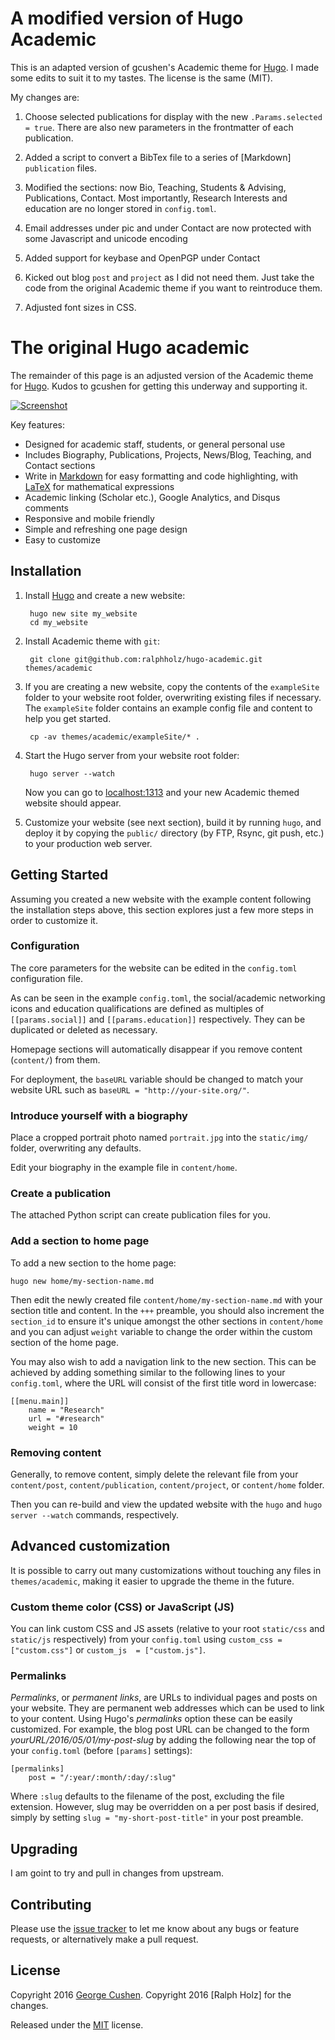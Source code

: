 # A modified version of Hugo Academic

This is an adapted version of gcushen's Academic theme for
[Hugo](https://gohugo.io). I made some edits to suit it to my tastes. The
license is the same (MIT). 

My changes are:

1. Choose selected publications for display with the new `.Params.selected =
   true`. There are also new parameters in the frontmatter of each publication.

2. Added a script to convert a BibTex file to a series of [Markdown] `publication` files.

3. Modified the sections: now Bio, Teaching, Students & Advising, Publications, Contact. Most importantly, Research Interests and education are no longer stored in `config.toml`.

4. Email addresses under pic and under Contact are now protected with some Javascript and unicode encoding 

5. Added support for keybase and OpenPGP under Contact

6. Kicked out blog `post` and `project` as I did not need them. Just take the code from the original Academic theme if you want to reintroduce them.

7. Adjusted font sizes in CSS.

# The original Hugo academic

The remainder of this page is an adjusted version of the Academic theme for
[Hugo](https://gohugo.io). Kudos to gcushen for getting this underway and
supporting it.

[![Screenshot](https://raw.githubusercontent.com/gcushen/hugo-academic/master/images/screenshot.png)](https://github.com/gcushen/hugo-academic/)

Key features:

- Designed for academic staff, students, or general personal use
- Includes Biography, Publications, Projects, News/Blog, Teaching, and Contact sections
- Write in [Markdown](https://github.com/adam-p/markdown-here/wiki/Markdown-Cheatsheet) for easy formatting and code highlighting, with [LaTeX](https://en.wikibooks.org/wiki/LaTeX/Mathematics) for mathematical expressions
- Academic linking (Scholar etc.), Google Analytics, and Disqus comments
- Responsive and mobile friendly
- Simple and refreshing one page design
- Easy to customize

## Installation

1. Install [Hugo](https://gohugo.io/overview/installing/) and create a new website:

        hugo new site my_website
        cd my_website

2. Install Academic theme with `git`:

        git clone git@github.com:ralphholz/hugo-academic.git themes/academic

3. If you are creating a new website, copy the contents of the `exampleSite` folder to your website root folder, overwriting existing files if necessary. The `exampleSite` folder contains an example config file and content to help you get started.

        cp -av themes/academic/exampleSite/* .

4. Start the Hugo server from your website root folder:

        hugo server --watch

    Now you can go to [localhost:1313](http://localhost:1313) and your new Academic themed website should appear.

5. Customize your website (see next section), build it by running `hugo`, and deploy it by copying the `public/` directory (by FTP, Rsync, git push, etc.) to your production web server.

## Getting Started

Assuming you created a new website with the example content following the installation steps above, this section explores just a few more steps in order to customize it.

### Configuration

The core parameters for the website can be edited in the `config.toml` configuration file.

As can be seen in the example `config.toml`, the social/academic networking icons and education qualifications are defined as multiples of `[[params.social]]` and `[[params.education]]` respectively. They can be duplicated or deleted as necessary.

Homepage sections will automatically disappear if you remove content (`content/`) from them.

For deployment, the `baseURL` variable should be changed to match your website URL such as `baseURL = "http://your-site.org/"`.

### Introduce yourself with a biography

Place a cropped portrait photo named `portrait.jpg` into the `static/img/` folder, overwriting any defaults.

Edit your biography in the example file in `content/home`.

### Create a publication

The attached Python script can create publication files for you.


### Add a section to home page

To add a new section to the home page:

    hugo new home/my-section-name.md

Then edit the newly created file `content/home/my-section-name.md` with your section title and content. In the `+++` preamble, you should also increment the `section_id` to ensure it's unique amongst the other sections in `content/home` and you can adjust `weight` variable to change the order within the custom section of the home page.

You may also wish to add a navigation link to the new section. This can be achieved by adding something similar to the following lines to your `config.toml`, where the URL will consist of the first title word in lowercase:

    [[menu.main]]
        name = "Research"
        url = "#research"
        weight = 10

### Removing content

Generally, to remove content, simply delete the relevant file from your `content/post`, `content/publication`, `content/project`, or `content/home` folder.

Then you can re-build and view the updated website with the `hugo` and `hugo server --watch` commands, respectively.

## Advanced customization

It is possible to carry out many customizations without touching any files in `themes/academic`, making it easier to upgrade the theme in the future.

### Custom theme color (CSS) or JavaScript (JS)

You can link custom CSS and JS assets (relative to your root `static/css` and `static/js` respectively) from your `config.toml` using `custom_css = ["custom.css"]` or `custom_js  = ["custom.js"]`.

### Permalinks

*Permalinks*, or *permanent links*, are URLs to individual pages and posts on your website. They are permanent web addresses which can be used to link to your content. Using Hugo's *permalinks* option these can be easily customized. For example, the blog post URL can be changed to the form *yourURL/2016/05/01/my-post-slug* by adding the following near the top of your `config.toml` (before `[params]` settings):

    [permalinks]
        post = "/:year/:month/:day/:slug"

Where `:slug` defaults to the filename of the post, excluding the file extension. However, slug may be overridden on a per post basis if desired, simply by setting `slug = "my-short-post-title"` in your post preamble.

## Upgrading

I am goint to try and pull in changes from upstream.

## Contributing

Please use the [issue tracker](https://github.com/gcushen/hugo-academic/issues) to let me know about any bugs or feature requests, or alternatively make a pull request.

## License

Copyright 2016 [George Cushen](http://cushen.me).
Copyright 2016 [Ralph Holz] for the changes.

Released under the [MIT](https://github.com/gcushen/hugo-academic/blob/master/LICENSE.md) license.
